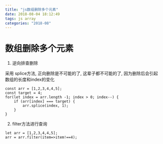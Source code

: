 ```yaml
---
title: "js数组删除多个元素"
date: 2018-08-04 18:12:49
tags: js array
categories: "2018-08"
---
```

# 数组删除多个元素

1. 逆向排查删除

采用 splice方法, 正向删除是不可能的了, 这辈子都不可能的了, 因为删除后会引起数组的长度和index的变化

```
const arr = [1,2,3,4,4,5];
const target = 4;
for(let index = arr.length -1; index > 0; index--) {
    if (arr[index] === target) {
        arr.splice(index, 1);
    }
}
```
2. filter方法进行查询

```
let arr = [1,2,3,4,4,5];
arr = arr.filter(item=>item!==4);
```


